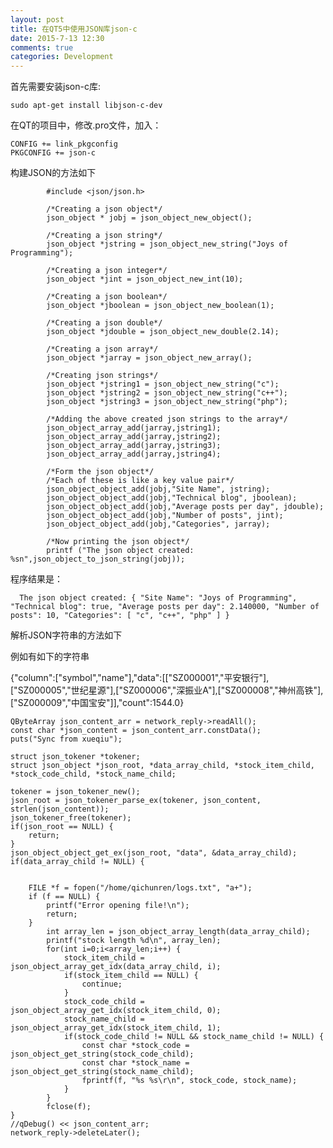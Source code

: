 ```yaml
---
layout: post
title: 在QT5中使用JSON库json-c
date: 2015-7-13 12:30
comments: true
categories: Development
---
```


首先需要安装json-c库:

    sudo apt-get install libjson-c-dev


在QT的项目中，修改.pro文件，加入：
    
    CONFIG += link_pkgconfig
    PKGCONFIG += json-c

构建JSON的方法如下    


            #include <json/json.h>
            
            /*Creating a json object*/
            json_object * jobj = json_object_new_object();

            /*Creating a json string*/
            json_object *jstring = json_object_new_string("Joys of Programming");

            /*Creating a json integer*/
            json_object *jint = json_object_new_int(10);

            /*Creating a json boolean*/
            json_object *jboolean = json_object_new_boolean(1);

            /*Creating a json double*/
            json_object *jdouble = json_object_new_double(2.14);

            /*Creating a json array*/
            json_object *jarray = json_object_new_array();

            /*Creating json strings*/
            json_object *jstring1 = json_object_new_string("c");
            json_object *jstring2 = json_object_new_string("c++");
            json_object *jstring3 = json_object_new_string("php");

            /*Adding the above created json strings to the array*/
            json_object_array_add(jarray,jstring1);
            json_object_array_add(jarray,jstring2);
            json_object_array_add(jarray,jstring3);
            json_object_array_add(jarray,jstring4);

            /*Form the json object*/
            /*Each of these is like a key value pair*/
            json_object_object_add(jobj,"Site Name", jstring);
            json_object_object_add(jobj,"Technical blog", jboolean);
            json_object_object_add(jobj,"Average posts per day", jdouble);
            json_object_object_add(jobj,"Number of posts", jint);
            json_object_object_add(jobj,"Categories", jarray);

            /*Now printing the json object*/
            printf ("The json object created: %sn",json_object_to_json_string(jobj));    
            
            
程序结果是：

      The json object created: { "Site Name": "Joys of Programming", "Technical blog": true, "Average posts per day": 2.140000, "Number of posts": 10, "Categories": [ "c", "c++", "php" ] }
      
解析JSON字符串的方法如下

例如有如下的字符串

{"column":["symbol","name"],"data":[["SZ000001","平安银行"],["SZ000005","世纪星源"],["SZ000006","深振业A"],["SZ000008","神州高铁"],["SZ000009","中国宝安"]],"count":1544.0}      
                
                
    QByteArray json_content_arr = network_reply->readAll();
    const char *json_content = json_content_arr.constData();
    puts("Sync from xueqiu");

    struct json_tokener *tokener;
    struct json_object *json_root, *data_array_child, *stock_item_child, *stock_code_child, *stock_name_child;

    tokener = json_tokener_new();
    json_root = json_tokener_parse_ex(tokener, json_content, strlen(json_content));
    json_tokener_free(tokener);
    if(json_root == NULL) {
        return;
    }
    json_object_object_get_ex(json_root, "data", &data_array_child);
    if(data_array_child != NULL) {


        FILE *f = fopen("/home/qichunren/logs.txt", "a+");
        if (f == NULL) {
            printf("Error opening file!\n");
            return;
        }
            int array_len = json_object_array_length(data_array_child);
            printf("stock length %d\n", array_len);
            for(int i=0;i<array_len;i++) {
                stock_item_child = json_object_array_get_idx(data_array_child, i);
                if(stock_item_child == NULL) {
                    continue;
                }
                stock_code_child = json_object_array_get_idx(stock_item_child, 0);
                stock_name_child = json_object_array_get_idx(stock_item_child, 1);
                if(stock_code_child != NULL && stock_name_child != NULL) {
                    const char *stock_code = json_object_get_string(stock_code_child);
                    const char *stock_name = json_object_get_string(stock_name_child);
                    fprintf(f, "%s %s\r\n", stock_code, stock_name);
                }
            }
            fclose(f);
    }
    //qDebug() << json_content_arr;
    network_reply->deleteLater();
    
    
    
    
